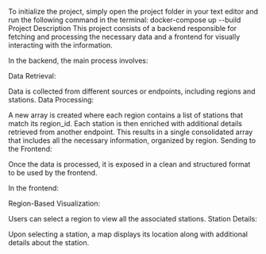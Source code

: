 To initialize the project, simply open the project folder in your text editor and run the following command in the terminal:
docker-compose up --build
Project Description
This project consists of a backend responsible for fetching and processing the necessary data and a frontend for visually interacting with the information.

In the backend, the main process involves:

Data Retrieval:

Data is collected from different sources or endpoints, including regions and stations.
Data Processing:

A new array is created where each region contains a list of stations that match its region_id.
Each station is then enriched with additional details retrieved from another endpoint.
This results in a single consolidated array that includes all the necessary information, organized by region.
Sending to the Frontend:

Once the data is processed, it is exposed in a clean and structured format to be used by the frontend.

In the frontend:

Region-Based Visualization:

Users can select a region to view all the associated stations.
Station Details:

Upon selecting a station, a map displays its location along with additional details about the station.

